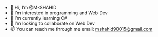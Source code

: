 - 👋 Hi, I’m @M-SHAHID
- 👀 I’m interested in programming and Web Dev
- 🌱 I’m currently learning C#
- 💞️ I’m looking to collaborate on Web Dev
- 📫 You can reach me through me email: mshahid90015@gmail.com

<!---
M-SHAHID-7/M-SHAHID-7 is a ✨ special ✨ repository because its `README.md` (this file) appears on your GitHub profile.
You can click the Preview link to take a look at your changes.
--->

